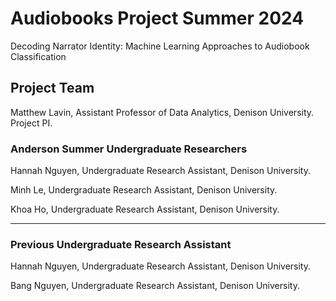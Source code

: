 # Audiobooks Project Summer 2024
Decoding Narrator Identity: Machine Learning Approaches to Audiobook Classification 

## Project Team

Matthew Lavin, Assistant Professor of Data Analytics, Denison University. Project PI.

### Anderson Summer Undergraduate Researchers

Hannah Nguyen, Undergraduate Research Assistant, Denison University.

Minh Le, Undergraduate Research Assistant, Denison University.

Khoa Ho, Undergraduate Research Assistant, Denison University.

---

### Previous Undergraduate Research Assistant

Hannah Nguyen, Undergraduate Research Assistant, Denison University.

Bang Nguyen, Undergraduate Research Assistant, Denison University.
